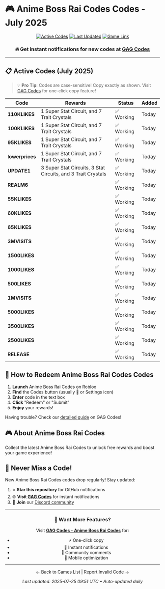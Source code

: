 # 🎮 Anime Boss Rai Codes Codes - July 2025

<div align="center">

[![Active Codes](https://img.shields.io/badge/Active%20Codes-18-brightgreen)](https://gagcodes.com/roblox/anime-boss-raid)
[![Last Updated](https://img.shields.io/badge/Last%20Updated-Today-orange)](https://gagcodes.com/roblox/anime-boss-raid)
[![Game Link](https://img.shields.io/badge/Play-Anime%20Boss%20Rai%20Codes-red)](https://www.roblox.com/games/)

### 🔥 **Get instant notifications for new codes at [GAG Codes](https://gagcodes.com/roblox/anime-boss-raid)**

</div>

---

## 📋 Active Codes (July 2025)

> 💡 **Pro Tip**: Codes are case-sensitive! Copy exactly as shown. Visit [GAG Codes](https://gagcodes.com/roblox/anime-boss-raid) for one-click copy feature!

| Code | Rewards | Status | Added |
|------|---------|--------|-------|
| **110KLIKES** | 1 Super Stat Circuit, and 7 Trait Crystals | ✅ Working | Today |
| **100KLIKES** | 1 Super Stat Circuit, and 7 Trait Crystals | ✅ Working | Today |
| **95KLIKES** | 1 Super Stat Circuit, and 7 Trait Crystals | ✅ Working | Today |
| **lowerprices** | 1 Super Stat Circuit, and 7 Trait Crystals | ✅ Working | Today |
| **UPDATE1** | 3 Super Stat Circuits, 3 Stat Circuits, and 3 Trait Crystals | ✅ Working | Today |
| **REALM6** |  | ✅ Working | Today |
| **55KLIKES** |  | ✅ Working | Today |
| **60KLIKES** |  | ✅ Working | Today |
| **65KLIKES** |  | ✅ Working | Today |
| **3MVISITS** |  | ✅ Working | Today |
| **1500LIKES** |  | ✅ Working | Today |
| **1000LIKES** |  | ✅ Working | Today |
| **500LIKES** |  | ✅ Working | Today |
| **1MVISITS** |  | ✅ Working | Today |
| **5000LIKES** |  | ✅ Working | Today |
| **3500LIKES** |  | ✅ Working | Today |
| **2500LIKES** |  | ✅ Working | Today |
| **RELEASE** |  | ✅ Working | Today |


## 📖 How to Redeem Anime Boss Rai Codes Codes

1. **Launch** Anime Boss Rai Codes on Roblox
2. **Find** the Codes button (usually 🎁 or Settings icon)
3. **Enter** code in the text box
4. **Click** "Redeem" or "Submit"
5. **Enjoy** your rewards!

Having trouble? Check our [detailed guide](https://gagcodes.com/roblox/anime-boss-raid#how-to-redeem) on GAG Codes!

## 🎮 About Anime Boss Rai Codes

Collect the latest Anime Boss Rai Codes to unlock free rewards and boost your game experience!

## 🔔 Never Miss a Code!

New Anime Boss Rai Codes codes drop regularly! Stay updated:

1. ⭐ **Star this repository** for GitHub notifications
2. 🌐 **Visit [GAG Codes](https://gagcodes.com/roblox/anime-boss-raid)** for instant notifications
3. 💬 **Join** our [Discord community](https://gagcodes.com/discord)

---

<div align="center">

### 🚀 Want More Features?

Visit [**GAG Codes - Anime Boss Rai Codes**](https://gagcodes.com/roblox/anime-boss-raid) for:
- ⚡ One-click copy
- 🔔 Instant notifications  
- 💬 Community comments
- 📱 Mobile optimization

---

[← Back to Games List](README.md) | [Report Invalid Code →](https://github.com/yourusername/roblox-codes-directory/issues)

*Last updated: 2025-07-25 09:51 UTC • Auto-updated daily*

</div>